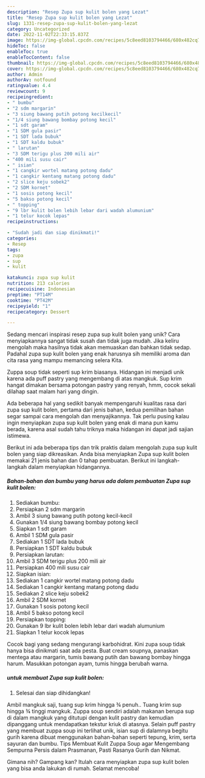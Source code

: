 ```yaml
---
description: "Resep Zupa sup kulit bolen yang Lezat"
title: "Resep Zupa sup kulit bolen yang Lezat"
slug: 1331-resep-zupa-sup-kulit-bolen-yang-lezat
category: Uncategorized
date: 2022-11-02T22:33:15.837Z
image: https://img-global.cpcdn.com/recipes/5c8eed8103794466/680x482cq70/zupa-sup-kulit-bolen-foto-resep-utama.jpg
hideToc: false
enableToc: true
enableTocContent: false
thumbnail: https://img-global.cpcdn.com/recipes/5c8eed8103794466/680x482cq70/zupa-sup-kulit-bolen-foto-resep-utama.jpg
cover: https://img-global.cpcdn.com/recipes/5c8eed8103794466/680x482cq70/zupa-sup-kulit-bolen-foto-resep-utama.jpg
author: Admin
authorAv: notfound
ratingvalue: 4.4
reviewcount: 9
recipeingredient:
- " bumbu"
- "2 sdm margarin"
- "3 siung bawang putih potong kecilkecil"
- "1/4 siung bawang bombay potong kecil"
- "1 sdt garam"
- "1 SDM gula pasir"
- "1 SDT lada bubuk"
- "1 SDT kaldu bubuk"
- " larutan"
- "3 SDM terigu plus 200 mili air"
- "400 mili susu cair"
- " isian"
- "1 cangkir wortel matang potong dadu"
- "1 cangkir kentang matang potong dadu"
- "2 slice keju sobek2"
- "2 SDM kornet"
- "1 sosis potong kecil"
- "5 bakso potong kecil"
- " topping"
- "9 lbr kulit bolen lebih lebar dari wadah alumunium"
- "1 telur kocok lepas"
recipeinstructions:

- "Sudah jadi dan siap dinikmati!"
categories:
- Resep
tags:
- zupa
- sup
- kulit

katakunci: zupa sup kulit 
nutrition: 213 calories
recipecuisine: Indonesian
preptime: "PT14M"
cooktime: "PT42M"
recipeyield: "1"
recipecategory: Dessert

---
```





Sedang mencari inspirasi resep zupa sup kulit bolen yang unik? Cara menyiapkannya sangat tidak susah dan tidak juga mudah. Jika keliru mengolah maka hasilnya tidak akan memuaskan dan bahkan tidak sedap. Padahal zupa sup kulit bolen yang enak harusnya sih memiliki aroma dan cita rasa yang mampu memancing selera Kita.





Zuppa soup tidak seperti sup krim biasanya. Hidangan ini menjadi unik karena ada puff pastry yang mengembang di atas mangkuk. Sup krim hangat dimakan bersama potongan pastry yang renyah, hmm, cocok sekali dilahap saat malam hari yang dingin.

Ada beberapa hal yang sedikit banyak mempengaruhi kualitas rasa dari zupa sup kulit bolen, pertama dari jenis bahan, kedua pemilihan bahan segar sampai cara mengolah dan menyajikannya. Tak perlu pusing kalau ingin menyiapkan zupa sup kulit bolen yang enak di mana pun kamu berada, karena asal sudah tahu triknya maka hidangan ini dapat jadi sajian istimewa.






Berikut ini ada beberapa tips dan trik praktis dalam mengolah zupa sup kulit bolen yang siap dikreasikan. Anda bisa menyiapkan Zupa sup kulit bolen memakai 21 jenis bahan dan 0 tahap pembuatan. Berikut ini langkah-langkah dalam menyiapkan hidangannya.

<!--inarticleads1-->

##### Bahan-bahan dan bumbu yang harus ada dalam pembuatan Zupa sup kulit bolen:

1. Sediakan  bumbu:
1. Persiapkan 2 sdm margarin
1. Ambil 3 siung bawang putih potong kecil-kecil
1. Gunakan 1/4 siung bawang bombay potong kecil
1. Siapkan 1 sdt garam
1. Ambil 1 SDM gula pasir
1. Sediakan 1 SDT lada bubuk
1. Persiapkan 1 SDT kaldu bubuk
1. Persiapkan  larutan:
1. Ambil 3 SDM terigu plus 200 mili air
1. Persiapkan 400 mili susu cair
1. Siapkan  isian:
1. Sediakan 1 cangkir wortel matang potong dadu
1. Sediakan 1 cangkir kentang matang potong dadu
1. Sediakan 2 slice keju sobek2
1. Ambil 2 SDM kornet
1. Gunakan 1 sosis potong kecil
1. Ambil 5 bakso potong kecil
1. Persiapkan  topping:
1. Gunakan 9 lbr kulit bolen lebih lebar dari wadah alumunium
1. Siapkan 1 telur kocok lepas


Cocok bagi yang sedang mengurangi karbohidrat. Kini zupa soup tidak hanya bisa dinikmati saat ada pesta. Buat cream soupnya, panaskan mentega atau margarin, tumis bawang putih dan bawang bombay hingga harum. Masukkan potongan ayam, tumis hingga berubah warna. 

<!--inarticleads2-->

#####  untuk membuat Zupa sup kulit bolen:


1. Selesai dan siap dihidangkan!

Ambil mangkuk saji, tuang sup krim hingga ¾ penuh.. Tuang krim sup hingga ¾ tinggi mangkuk. Zuppa soup sendiri adalah makanan berupa sup di dalam mangkuk yang ditutupi dengan kulit pastry dan kemudian dipanggang untuk mendapatkan tekstur kriuk di atasnya. Selain puff pastry yang membuat zuppa soup ini terlihat unik, isian sup di dalamnya begitu gurih karena dibuat menggunakan bahan-bahan seperti tepung, krim, serta sayuran dan bumbu. Tips Membuat Kulit Zuppa Soup agar Mengembang Sempurna Persis dalam Prasmanan, Pasti Rasanya Gurih dan Nikmat. 

Gimana nih? Gampang kan? Itulah cara menyiapkan zupa sup kulit bolen yang bisa anda lakukan di rumah. Selamat mencoba!
